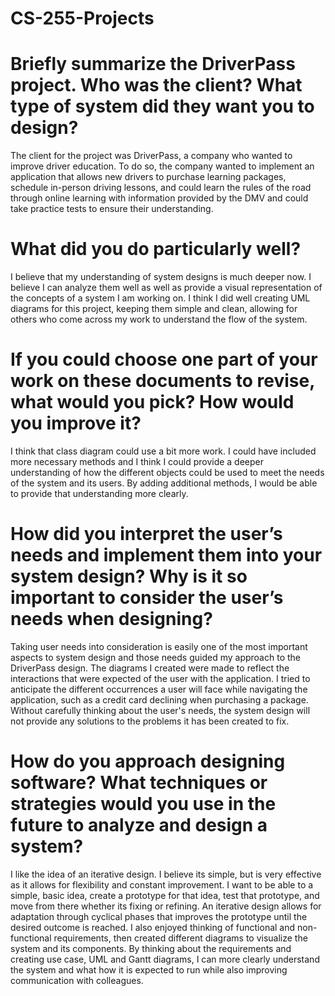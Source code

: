 # CS-255-Projects

# Briefly summarize the DriverPass project. Who was the client? What type of system did they want you to design?
The client for the project was DriverPass, a company who wanted to improve driver education. To do so, the company wanted to implement an application that allows new drivers to purchase learning packages, schedule in-person driving lessons, and could learn the rules of the road through online learning with information provided by the DMV and could take practice tests to ensure their understanding. 
# What did you do particularly well?
I believe that my understanding of system designs is much deeper now. I believe I can analyze them well as well as provide a visual representation of the concepts of a system I am working on. I think I did well creating UML diagrams for this project, keeping them simple and clean, allowing for others who come across my work to understand the flow of the system.
# If you could choose one part of your work on these documents to revise, what would you pick? How would you improve it?
I think that class diagram could use a bit more work. I could have included more necessary methods and I think I could provide a deeper understanding of how the different objects could be used to meet the needs of the system and its users. By adding additional methods, I would be able to provide that understanding more clearly. 
# How did you interpret the user’s needs and implement them into your system design? Why is it so important to consider the user’s needs when designing?
Taking user needs into consideration is easily one of the most important aspects to system design and those needs guided my approach to the DriverPass design. The diagrams I created were made to reflect the interactions that were expected of the user with the application. I tried to anticipate the different occurrences a user will face while navigating the application, such as a credit card declining when purchasing a package. Without carefully thinking about the user's needs, the system design will not provide any solutions to the problems it has been created to fix. 
# How do you approach designing software? What techniques or strategies would you use in the future to analyze and design a system?
I like the idea of an iterative design. I believe its simple, but is very effective as it allows for flexibility and constant improvement. I want to be able to a simple, basic idea, create a prototype for that idea, test that prototype, and move from there whether its fixing or refining. An iterative design allows for adaptation through cyclical phases that improves the prototype until the desired outcome is reached. 
I also enjoyed thinking of functional and non-functional requirements, then created different diagrams to visualize the system and its components. By thinking about the requirements and creating use case, UML and Gantt diagrams, I can more clearly understand the system and what how it is expected to run while also improving communication with colleagues. 
